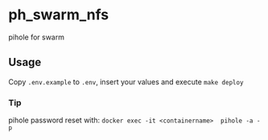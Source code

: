 # ph_swarm_nfs
pihole for swarm

## Usage
Copy `.env.example` to `.env`, insert your values and execute `make deploy`

### Tip
pihole password reset with:
`docker exec -it <containername>  pihole -a -p`
